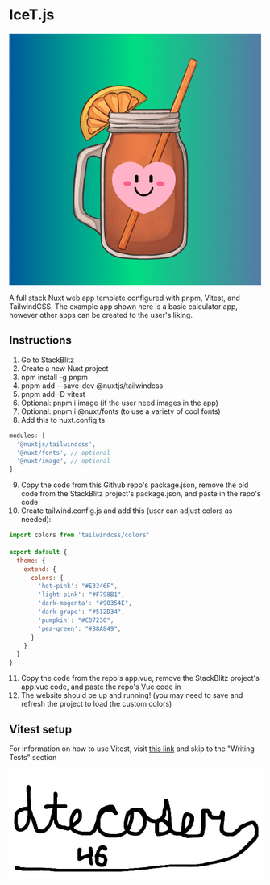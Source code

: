 # IceT.js

![iceT logo](public/iceT.png)

A full stack Nuxt web app template configured with pnpm, Vitest, and TailwindCSS. The example app shown here is a basic calculator app, however other apps can be created to the user's liking.

## Instructions

1. Go to StackBlitz
2. Create a new Nuxt project
3. npm install -g pnpm
4. pnpm add --save-dev @nuxtjs/tailwindcss
5. pnpm add -D vitest
6. Optional: pnpm i image (if the user need images in the app)
7. Optional: pnpm i @nuxt/fonts (to use a variety of cool fonts)
8. Add this to nuxt.config.ts
```ts
modules: [
  '@nuxtjs/tailwindcss',
  '@nuxt/fonts', // optional
  '@nuxt/image', // optional
]
```
9. Copy the code from this Github repo's package.json, remove the old code from the StackBlitz project's package.json, and paste in the repo's code
10. Create tailwind.config.js and add this (user can adjust colors as needed):
```js
import colors from 'tailwindcss/colors'

export default {
  theme: {
    extend: {
      colors: {
        'hot-pink': "#E3346F",
        'light-pink': "#F798B1",
        'dark-magenta': "#90354E",
        'dark-grape': "#512D34",
        'pumpkin': "#CD7230",
        'pea-green': "#88A849",
      }
    }
  }
}
```
11. Copy the code from the repo's app.vue, remove the StackBlitz project's app.vue code, and paste the repo's Vue code in
12. The website should be up and running! (you may need to save and refresh the project to load the custom colors)


## Vitest setup

For information on how to use Vitest, visit [this link](https://vitest.dev/guide/) and skip to the "Writing Tests" section

![coding signature](public/sig.jpeg)
